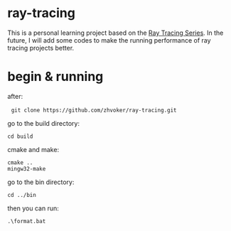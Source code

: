 # ray-tracing

This is a personal learning project based on the [Ray Tracing Series](https://raytracing.github.io/). In the future, I will add some codes to make the running performance of ray tracing projects better.

# begin & running
after:
<pre> <code>git clone https://github.com/zhvoker/ray-tracing.git</code></pre>
go to the build directory:
<pre><code>cd build</code></pre>
cmake and make:
<pre><code>cmake ..
mingw32-make</code></pre>
go to the bin directory:
<code><pre>cd ../bin</code></pre>
then you can run:
<pre><code>.\format.bat</code></pre>
